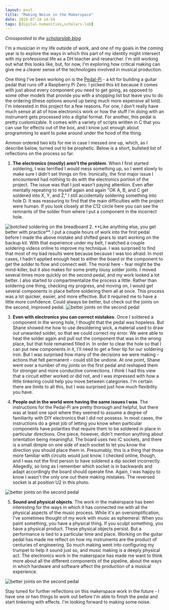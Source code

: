 ```yaml
---
layout: post
title: "Making Noise in the Makerspace"
date: 2019-07-18 14:54
tags: [digital-humanities,scholars-lab]
---
```


*Crossposted to the [scholarslab blog](https://scholarslab.lib.virginia.edu/blog/making-noise-in-the-makerspace)*

I'm a musician in my life outside of work, and one of my goals in the coming year is to explore the ways in which this part of my identity might intersect with my professional life as a DH teacher and researcher. I'm still working out what this looks like, but, for now, I'm exploring how critical making can give me a clearer sense of the technologies involved in musical production.

One thing I've been working on is the [Pedal-Pi](https://www.electrosmash.com/pedal-pi) - a kit for building a guitar pedal that runs off a Raspberry Pi Zero. I picked this kit because it comes with just about every component you need to get going, as opposed to some other models that provide you with a shopping list but leave you to do the ordering (these options wound up being much more expensive all told). I'm interested in this project for a few reasons. For one, I don't really have much sense at all of how electronics work or how the stuff I'm doing with an instrument gets processed into a digital format. For another, this pedal is pretty customizable. It comes with a variety of scripts written in C that you can use for effects out of the box, and I know just enough about programming to want to poke around under the hood of the thing.

Ammon ordered two kits for me in case I messed one up, which, as I describe below, turned out to be prophetic. Below is a short, bulleted list of reflections on the process so far.

1. **The electronics (mostly) aren't the problem**. When I first started soldering, I was terrified I would mess something up, so I went slowly to make sure I didn't set things on fire. Ironically, the first major issue I encountered had nothing to do with the electronics portion of the project. The issue was that I just wasn't paying attention. Even after mentally repeating to myself again and again "OK A, B, and C get soldered into X, Y, and Z," I still accidentally soldering something into hole D. It was reassuring to find that the main difficulties with the project were human. If you look closely at the C12 circle here you can see the remnants of the solder from where I put a component in the incorrect hole.
  <img src="/assets/post-media/noise-in-the-makerspace/botched-solder.jpg" alt="botched soldering on the breadboard" style="max-height:400px">
2. **Like anything else, you get better with practice**. I put a couple hours of work into the first pedal before I made the above mistake and shifted gears to start working on the backup kit. With that experience under my belt, I watched a couple soldering videos online to improve my technique. I was surprised to find that most of my bad results were because because I was too afraid. In most cases, I hadn't applied enough heat to either the board or the component to get the solder to flow and connect well. The moral here - fear might be the mind-killer, but it also makes for some pretty lousy solder joints. I moved several times more quickly on the second pedal, and my work looked a lot better. I also started to compartmentalize the process a little. Rather than soldering one thing, checking my progress, and moving on, I would get several components in place before soldering them all at once. This process was a lot quicker, easier, and more effective. But it required me to have a little more confidence. Could always be better, but check out the joints on the second, improved pedal.
  <img src="/assets/post-media/noise-in-the-makerspace/joints.jpg" alt="better joints on the second pedal" style="max-height:400px">

3. **Even with electronics you can correct mistakes**. Once I soldered a component in the wrong hole, I thought that the pedal was hopeless. But Shane showed me how to use desoldering wick, a material used to draw out unwanted solder, so that we could correct my error. We were able to heat the solder again and pull out the component that was in the wrong place, but that hole remained filled in. In order to clear the hole so that I can put new components in it, I'll need to get a finer tip for our soldering iron. But I was surprised how many of the decisions we were making - actions that felt permanent - could still be undone. At one point, Shane went over a number of my joints on the first pedal and reshaped them for stronger and more conductive connections. I think I had this view that a circuit either worked or did not, and I was impressed with how a little tinkering could help you move between categories. I'm certain there are limits to all this, but I was surprised just how much flexibility you have.

4. **People out in the world were having the same issues I was**. The instructions for the Pedal-Pi are pretty thorough and helpful, but there was at least one spot where they seemed to assume a degree of familiarity with DIY electronics that I did not possess. In most cases, the instructions do a great job of letting you know when particular components have polarities that require them to be soldered in place in particular directions. One piece, however, didn't mention anything about orientation being meaningful. The board uses two IC sockets, and there is a small dimple on one side of each socket to let you know the direction you should place them in. Presumably, this is a thing that those more familiar with circuits would just know. I checked online, though, and I was not the first person to have soldered a dip socket incorrectly. Allegedly, so long as I remember which socket is in backwards and adapt accordingly the board should operate fine. Again, I was happy to know I wasn't the only one out there making mistakes. The reversed socket is at position U2 in this photo.
  <img src="/assets/post-media/noise-in-the-makerspace/reversed-dip-socket.jpg" alt="better joints on the second pedal" style="max-height:400px">

5. **Sound and physical objects**. The work in the makerspace has been interesting for the ways in which it has connected me with all the physical aspects of the music process. While it's an oversimplification, I've sometimes thought of my work with music as ephemeral. When you paint something, you have a physical thing. If you sculpt something, you have a physical product. These physical objects persist. But a performance is tied to a particular time and place. Working on the guitar pedal has made me reflect on how my instruments are the product of centuries of engineering. So much making went into configuring my trumpet to help it sound just so, and music making is a deeply physical act. The electronics work in the makerspace has made me want to think more about all the different components of the pipeline, about the ways in which hardware and software affect the production of a musical experience.
  <img src="/assets/post-media/noise-in-the-makerspace/completed-pedal.jpg" alt="better joints on the second pedal" style="max-height:400px">


Stay tuned for further reflections on this makerspace work in the future - I have one or two things to work out before I'm able to finish the pedal and start tinkering with effects. I'm looking forward to making some noise.
